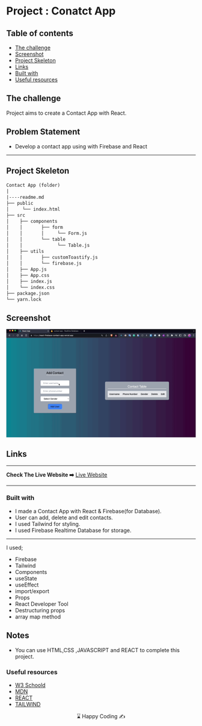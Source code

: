 # Project : Conatct App

## Table of contents

  - [The challenge](#the-challenge)
  - [Screenshot](#screenshot)
  - [Project Skeleton ](#project-skeleton)
  - [Links](#links)
  - [Built with](#built-with)
  - [Useful resources](#useful-resources)



## The challenge
Project aims to create a Contact App with React.

## Problem Statement

- Develop a contact app using with Firebase and React
<hr>



## Project Skeleton 

```
Contact App (folder)
|
|----readme.md         
├── public
│     └── index.html
├── src
│    ├── components
│    │       ├── form
│    │       │     └── Form.js
│    │       └── table
│    │             └── Table.js
│    ├── utils
│    │       ├── customToastify.js
│    │       └── firebase.js
│    ├── App.js
│    ├── App.css
│    ├── index.js
│    └── index.css
├── package.json
└── yarn.lock
```


## Screenshot
<p align="center">
<a href="https://react-firebase-contact-app.vercel.app/"><img src="contact_firebase.gif" alt="gif"></a>
</p>



## Links
<hr>
<b>Check The Live Website ➡️</b> <a href="https://react-firebase-contact-app.vercel.app/">Live Website</a>
<hr>

### Built with
- I made a Contact App with React & Firebase(for Database).
- User can add, delete and edit contacts.
- I used Tailwind for styling.
- I used Firebase Realtime Database for storage.
---
I used;
- Firebase
- Tailwind
- Components
- useState
- useEffect
- import/export
- Props
- React Developer Tool
- Destructuring props
- array map method




## Notes

- You can use HTML,CSS ,JAVASCRIPT and REACT to complete this project.

### Useful resources

- [W3 Schoold](https://www.w3schools.com/) 
- [MDN](https://developer.mozilla.org/en-US/) 
- [REACT](https://reactjs.org/) 
- [TAILWIND](https://tailwindcss.com/) 











<center> &#8987; Happy Coding  &#9997; </center>
